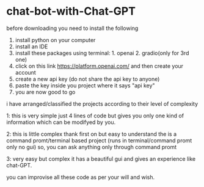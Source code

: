 # chat-bot-with-Chat-GPT


before downloading you need to install the following
1. install python on your computer
2. install an IDE
3. install these packages using terminal:
                              1. openai
                              2. gradio(only for 3rd one)
4. click on this link https://platform.openai.com/ and then create your account 
5. create a new api key (do not share the api key to anyone)
6. paste the key inside you project where it says "api key"
7. you are now good to go


i have arranged/classified the projects according to their level of complexity

1: this is very simple just 4 lines of code but gives you only one kind of information which can be modifyed by you.

2: this is little complex thank first on but easy to understand the is a command promt/terminal based project (runs in terminal/command promt only no gui) so, you can      ask anything only through command promt

3: very easy but complex it has a beautiful gui and gives an 
experience like chat-GPT.

you can improvise all these code as per your will and wish.

